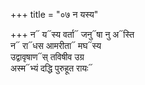 +++
title = "०७ न यस्य"

+++
न᳓ य᳓स्य वर्ता᳓ जनु᳓षा नु अ᳓स्ति  
न᳓ रा᳓धस आमरीता᳓ मघ᳓स्य  
उद्वावृषाण᳓स् तविषीव उग्र  
अस्म᳓भ्यं दद्धि पुरुहूत रायः᳓
